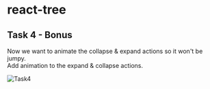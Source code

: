 # react-tree
## Task 4 - Bonus 
Now we want to animate the collapse & expand actions so it won't be jumpy.  
Add animation to the expand & collapse actions.  

![Task4](https://github.com/descope-dev/home-interview/assets/11805663/01201c6a-053f-483a-a38b-eec724cca6a2)
